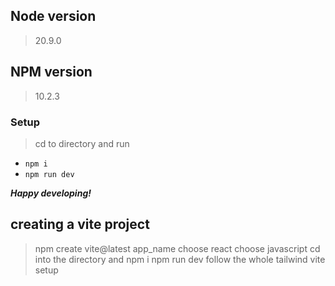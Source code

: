## Node version
> 20.9.0
## NPM version
> 10.2.3

### Setup
> cd to directory and run
  - `npm i`
  - `npm run dev`

***Happy developing!***

## creating a vite project
> npm create vite@latest app_name
> choose react
> choose javascript
> cd into the directory and
> npm i
> npm run dev
> follow the whole tailwind vite setup
